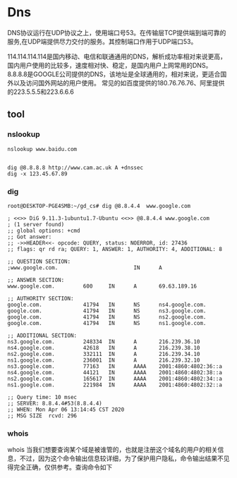 # Dns


DNS协议运行在UDP协议之上，使用端口号53。在传输层TCP提供端到端可靠的服务,在UDP端提供尽力交付的服务。其控制端口作用于UDP端口53。

114.114.114.114是国内移动、电信和联通通用的DNS，解析成功率相对来说更高，国内用户使用的比较多，速度相对快、稳定，是国内用户上网常用的DNS。
8.8.8.8是GOOGLE公司提供的DNS，该地址是全球通用的，相对来说，更适合国外以及访问国外网站的用户使用。
常见的如百度提供的180.76.76.76、阿里提供的223.5.5.5和223.6.6.6

## tool

### nslookup

```
nslookup www.baidu.com


dig @8.8.8.8 http://www.cam.ac.uk A +dnssec
dig -x 123.45.67.89

```
### dig

```
root@DESKTOP-PGE4SMB:~/gd_cs# dig @8.8.4.4  www.google.com

; <<>> DiG 9.11.3-1ubuntu1.7-Ubuntu <<>> @8.8.4.4 www.google.com
; (1 server found)
;; global options: +cmd
;; Got answer:
;; ->>HEADER<<- opcode: QUERY, status: NOERROR, id: 27436
;; flags: qr rd ra; QUERY: 1, ANSWER: 1, AUTHORITY: 4, ADDITIONAL: 8

;; QUESTION SECTION:
;www.google.com.                        IN      A

;; ANSWER SECTION:
www.google.com.         600     IN      A       69.63.189.16

;; AUTHORITY SECTION:
google.com.             41794   IN      NS      ns4.google.com.
google.com.             41794   IN      NS      ns3.google.com.
google.com.             41794   IN      NS      ns2.google.com.
google.com.             41794   IN      NS      ns1.google.com.

;; ADDITIONAL SECTION:
ns3.google.com.         248334  IN      A       216.239.36.10
ns4.google.com.         42618   IN      A       216.239.38.10
ns2.google.com.         332111  IN      A       216.239.34.10
ns1.google.com.         236001  IN      A       216.239.32.10
ns3.google.com.         77163   IN      AAAA    2001:4860:4802:36::a
ns4.google.com.         44121   IN      AAAA    2001:4860:4802:38::a
ns2.google.com.         165617  IN      AAAA    2001:4860:4802:34::a
ns1.google.com.         221984  IN      AAAA    2001:4860:4802:32::a

;; Query time: 10 msec
;; SERVER: 8.8.4.4#53(8.8.4.4)
;; WHEN: Mon Apr 06 13:14:45 CST 2020
;; MSG SIZE  rcvd: 296
```
### whois
whois
当我们想要查询某个域是被谁管的，也就是注册这个域名的用户的相关信息，不过，因为这个命令输出信息较详细，为了保护用户隐私，命令输出结果不见得完全正确，仅供参考。查询命令如下
